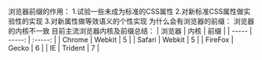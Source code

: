 浏览器前缀的作用：
1.试验一些未成为标准的CSS属性
2.对新标准CSS属性做实验性的实现
3.对新属性做等效语义的个性实现
为什么会有浏览器的前缀：
浏览器的内核不一致
目前主流浏览器内核及前缀总结：
| 浏览器        |  内核  |  前缀  |
| -----   | -----:   | :-----: |
| Chrome        | Webkit      |   5    |
| Safari        | Webkit      |   5    |
| FireFox        | Gecko      |   6    |
| IE       | Trident      |   7    |